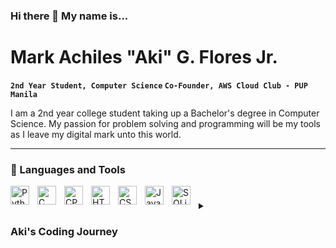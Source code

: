 ### Hi there 👋 My name is...
# Mark Achiles "Aki" G. Flores Jr.

**`2nd Year Student, Computer Science` `Co-Founder, AWS Cloud Club - PUP Manila`**

I am a 2nd year college student taking up a Bachelor's degree in Computer Science. My passion for problem solving and programming will be my tools as I leave my digital mark unto this world.

---

### 🧰 Languages and Tools

<img align="left" alt="Python" width="30px" style="padding-right:10px;" src="https://cdn.jsdelivr.net/gh/devicons/devicon/icons/python/python-original.svg" />
<img align="left" alt="C" width="30px" style="padding-right:10px;" src="https://cdn.jsdelivr.net/gh/devicons/devicon/icons/c/c-original.svg" />
<img align="left" alt="CPP" width="30px" style="padding-right:10px;" src="https://cdn.jsdelivr.net/gh/devicons/devicon/icons/cplusplus/cplusplus-original.svg" />
<img align="left" alt="HTML" width="30px" style="padding-right:10px;" src="https://cdn.jsdelivr.net/gh/devicons/devicon/icons/html5/html5-plain.svg" />
<img align="left" alt="CSS" width="30px" style="padding-right:10px;" src="https://cdn.jsdelivr.net/gh/devicons/devicon/icons/css3/css3-plain.svg" />
<img align="left" alt="JavaScript" width="30px" style="padding-right:10px;" src="https://cdn.jsdelivr.net/gh/devicons/devicon/icons/javascript/javascript-plain.svg" />
<img align="left" alt="SQLite" width="30px" style="padding-right:10px;" src="https://cdn.jsdelivr.net/gh/devicons/devicon/icons/sqlite/sqlite-original.svg" />

#

<details>
  <summary><h3>Aki's Coding Journey</h3></summary>
  I started my coding journey during my 3rd year in junior high school. We had an ICT class where we were taught about the usual stuff like the history of computers and the parts of computers, but we were also taught about HTML and CSS. This was the first time I was introduced to the world of programming and I instantly fell in love. Since then, I knew that it was the right career for me. I started grinding out and making my own websites, but I was never satisfied because the creative process is a bit difficult. Fast forward to January of 2020, my friend introduced me to Python. It was an exhilirating experience. Python combined my newfound love of programming with my passion for puzzles and problem solving. Around March of 2020, the Covid-19 Pandemic started in the Philippines and I dedicated 2-3 years of my life into just learning Python. Because of Python, I have a lot of concepts understood and I can easily switch to other programming languages. Now, I am currently trying to pursue a career in Data Science but I'm still open to exploration and I'm excited to see what lies ahead in my programming journey. - Aki, May 2023

<!--
**MachiBytes/MachiBytes** is a ✨ _special_ ✨ repository because its `README.md` (this file) appears on your GitHub profile.

Here are some ideas to get you started:

- 🔭 I’m currently working on ...
- 🌱 I’m currently learning ...
- 👯 I’m looking to collaborate on ...
- 🤔 I’m looking for help with ...
- 💬 Ask me about ...
- 📫 How to reach me: ...
- 😄 Pronouns: ...
- ⚡ Fun fact: ...
-->
